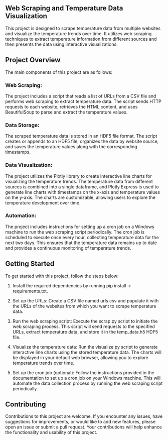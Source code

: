 ## Web Scraping and Temperature Data Visualization
This project is designed to scrape temperature data from multiple websites and visualize the temperature trends over time. It utilizes web scraping techniques to extract temperature information from different sources and then presents the data using interactive visualizations.

## Project Overview
The main components of this project are as follows:

### Web Scraping: 
The project includes a script that reads a list of URLs from a CSV file and performs web scraping to extract temperature data. The script sends HTTP requests to each website, retrieves the HTML content, and uses BeautifulSoup to parse and extract the temperature values.

### Data Storage: 
The scraped temperature data is stored in an HDF5 file format. The script creates or appends to an HDF5 file, organizes the data by website source, and saves the temperature values along with the corresponding timestamps.

### Data Visualization: 
The project utilizes the Plotly library to create interactive line charts for visualizing the temperature trends. The temperature data from different sources is combined into a single dataframe, and Plotly Express is used to generate line charts with timestamps on the x-axis and temperature values on the y-axis. The charts are customizable, allowing users to explore the temperature development over time.

### Automation: 
The project includes instructions for setting up a cron job on a Windows machine to run the web scraping script periodically. The cron job is scheduled to execute once every hour, collecting temperature data for the next two days. This ensures that the temperature data remains up to date and provides a continuous monitoring of temperature trends.

## Getting Started
To get started with this project, follow the steps below:

1. Install the required dependencies by running pip install -r requirements.txt.

2. Set up the URLs: Create a CSV file named urls.csv and populate it with the URLs of the websites from which you want to scrape temperature data.

3. Run the web scraping script: Execute the scrap.py script to initiate the web scraping process. This script will send requests to the specified URLs, extract temperature data, and store it in the temp_data.h5 HDF5 file.

4. Visualize the temperature data: Run the visualize.py script to generate interactive line charts using the stored temperature data. The charts will be displayed in your default web browser, allowing you to explore temperature trends over time.

5. Set up the cron job (optional): Follow the instructions provided in the documentation to set up a cron job on your Windows machine. This will automate the data collection process by running the web scraping script periodically.

## Contributing
Contributions to this project are welcome. If you encounter any issues, have suggestions for improvements, or would like to add new features, please open an issue or submit a pull request. Your contributions will help enhance the functionality and usability of this project.
